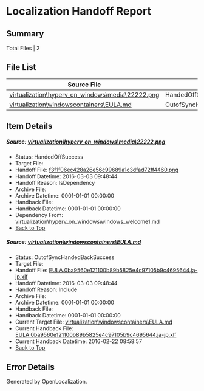 # <a name='report-top'></a> Localization Handoff Report

## Summary
 Total Files | 2

## File List
 Source File | Status | Details 
 ----------- | ------ | ------- 
 [virtualization\hyperv_on_windows\media\22222.png](https://github.com/OpenLocalizationOrg/hyperV/blob/f8f8bf64a85c960db3f610b2a6d07f0e9316b035/virtualization/hyperv_on_windows/media/22222.png) | HandedOffSuccess | [Details](#f3f1f06ec428a26e56c99689a1c3dfad72ff4460109)
 [virtualization\windowscontainers\EULA.md](https://github.com/OpenLocalizationOrg/hyperV/blob/f8f8bf64a85c960db3f610b2a6d07f0e9316b035/virtualization/windowscontainers/EULA.md) | OutofSyncHandedBackSuccess | [Details](#fa53c214597e4b34fa08c4682e0fc032441f3edc222)

## Item Details
##### <a name='f3f1f06ec428a26e56c99689a1c3dfad72ff4460109'></a> Source: [virtualization\hyperv_on_windows\media\22222.png](https://github.com/OpenLocalizationOrg/hyperV/blob/f8f8bf64a85c960db3f610b2a6d07f0e9316b035/virtualization/hyperv_on_windows/media/22222.png)
* Status: HandedOffSuccess
* Target File: 
* Handoff File: [f3f1f06ec428a26e56c99689a1c3dfad72ff4460.png](https://github.com/OpenLocalizationOrg/olhandoff/blob/46d2b3c584888176d0a57e6fac614fe7b7e60333/ol-handoff/OpenLocalizationOrg/hyperV.ja-jp/master/ht-test/f3f1f06ec428a26e56c99689a1c3dfad72ff4460.png)
* Handoff Datetime: 2016-03-03 09:48:44
* Handoff Reason: IsDependency
* Archive File: 
* Archive Datetime: 0001-01-01 00:00:00
* Handback File: 
* Handback Datetime: 0001-01-01 00:00:00
* Dependency From: virtualization\hyperv_on_windows\windows_welcome1.md
* [Back to Top](#report-top)

##### <a name='fa53c214597e4b34fa08c4682e0fc032441f3edc222'></a> Source: [virtualization\windowscontainers\EULA.md](https://github.com/OpenLocalizationOrg/hyperV/blob/f8f8bf64a85c960db3f610b2a6d07f0e9316b035/virtualization/windowscontainers/EULA.md)
* Status: OutofSyncHandedBackSuccess
* Target File: 
* Handoff File: [EULA.0ba9560e121100b89b5825e4c97105b9c4695644.ja-jp.xlf](https://github.com/OpenLocalizationOrg/olhandoff/blob/46d2b3c584888176d0a57e6fac614fe7b7e60333/ol-handoff/OpenLocalizationOrg/hyperV.ja-jp/master/ht-special/EULA.0ba9560e121100b89b5825e4c97105b9c4695644.ja-jp.xlf)
* Handoff Datetime: 2016-03-03 09:48:44
* Handoff Reason: Include
* Archive File: 
* Archive Datetime: 0001-01-01 00:00:00
* Handback File: 
* Handback Datetime: 0001-01-01 00:00:00
* Current Target File: [virtualization\windowscontainers\EULA.md](https://github.com/OpenLocalizationOrg/hyperV.ja-jp/blob/80698f12b33480a105003dd0e3a8b4e35b5d7c8f/virtualization/windowscontainers/EULA.md)
* Current Handback File: [EULA.0ba9560e121100b89b5825e4c97105b9c4695644.ja-jp.xlf](https://github.com/OpenLocalizationOrg/olhandback/blob/0070bf518f7137d506d36fe52101181617754c2e/ol-handback/OpenLocalizationOrg/hyperV.ja-jp/master/EULA.0ba9560e121100b89b5825e4c97105b9c4695644.ja-jp.xlf)
* Current Handback Datetime: 2016-02-22 08:58:57
* [Back to Top](#report-top)


## Error Details

Generated by OpenLocalization.
